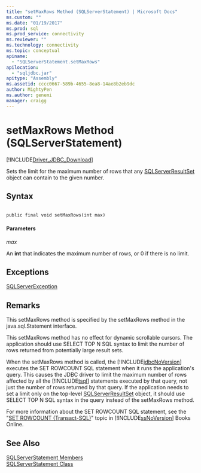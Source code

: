 ```yaml
---
title: "setMaxRows Method (SQLServerStatement) | Microsoft Docs"
ms.custom: ""
ms.date: "01/19/2017"
ms.prod: sql
ms.prod_service: connectivity
ms.reviewer: ""
ms.technology: connectivity
ms.topic: conceptual
apiname: 
  - "SQLServerStatement.setMaxRows"
apilocation: 
  - "sqljdbc.jar"
apitype: "Assembly"
ms.assetid: cccc0667-589b-4655-8ea8-14ae8b2eb9dc
author: MightyPen
ms.author: genemi
manager: craigg
---
```

# setMaxRows Method (SQLServerStatement)
[!INCLUDE[Driver_JDBC_Download](../../../includes/driver_jdbc_download.md)]

  Sets the limit for the maximum number of rows that any [SQLServerResultSet](../../../connect/jdbc/reference/sqlserverresultset-class.md) object can contain to the given number.  
  
## Syntax  
  
```  
  
public final void setMaxRows(int max)  
```  
  
#### Parameters  
 *max*  
  
 An **int** that indicates the maximum number of rows, or 0 if there is no limit.  
  
## Exceptions  
 [SQLServerException](../../../connect/jdbc/reference/sqlserverexception-class.md)  
  
## Remarks  
 This setMaxRows method is specified by the setMaxRows method in the java.sql.Statement interface.  
  
 This setMaxRows method has no effect for dynamic scrollable cursors. The application should use SELECT TOP N SQL syntax to limit the number of rows returned from potentially large result sets.  
  
 When the setMaxRows method is called, the [!INCLUDE[jdbcNoVersion](../../../includes/jdbcnoversion_md.md)] executes the SET ROWCOUNT SQL statement when it runs the application's query. This causes the JDBC driver to limit the maximum number of rows affected by all the [!INCLUDE[tsql](../../../includes/tsql-md.md)] statements executed by that query, not just the number of rows returned by that query. If the application needs to set a limit only on the top-level [SQLServerResultSet](../../../connect/jdbc/reference/sqlserverresultset-class.md) object, it should use SELECT TOP N SQL syntax in the query instead of the setMaxRows method.  
  
 For more information about the SET ROWCOUNT SQL statement, see the "[SET ROWCOUNT (Transact-SQL)](http://go.microsoft.com/fwlink/?LinkId=139522)" topic in [!INCLUDE[ssNoVersion](../../../includes/ssnoversion-md.md)] Books Online.  
  
## See Also  
 [SQLServerStatement Members](../../../connect/jdbc/reference/sqlserverstatement-members.md)   
 [SQLServerStatement Class](../../../connect/jdbc/reference/sqlserverstatement-class.md)  
  
  
